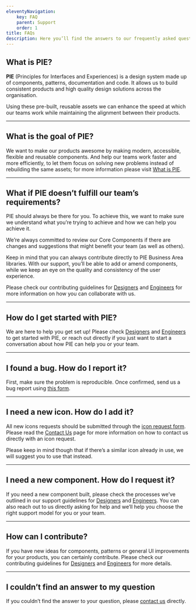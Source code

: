 ```yaml
---
eleventyNavigation:
    key: FAQ
    parent: Support
    order: 1
title: FAQs
description: Here you’ll find the answers to our frequently asked questions, but  feel free to reach out to us if you need additional help.
---
```


## What is PIE?

**PIE** (Principles for Interfaces and Experiences) is a design system made up of components, patterns, documentation and code. It allows us to build consistent products and high quality design solutions across the organisation.

Using these pre-built, reusable assets we can enhance the speed at which our teams work while maintaining the alignment between their products.

---

## What is the goal of PIE?

We want to make our products awesome by making modern, accessible, flexible and reusable components. And help our teams work faster and more efficiently, to let them focus on solving new problems instead of rebuilding the same assets; for more information please visit [What is PIE]().

---

## What if PIE doesn’t fulfill our team’s requirements?

PIE should always be there for you. To achieve this, we want to make sure we understand what you’re trying to achieve and how we can help you achieve it.

We’re always committed to review our Core Components if there are changes and suggestions that might benefit your team (as well as others).

Keep in mind that you can always contribute directly to PIE Business Area libraries. With our support, you’ll be able to add or amend components, while we keep an eye on the quality and consistency of the user experience.

Please check our contributing guidelines for [Designers]() and [Engineers]() for more information on how you can collaborate with us.

---

## How do I get started with PIE?

We are here to help you get set up! Please check [Designers]() and [Engineers]() to get started with PIE, or reach out directly if you just want to start a conversation about how PIE can help you or your team.

---

## I found a bug. How do I report it?

First, make sure the problem is reproducible. Once confirmed, send us a bug report using [this form]().

---

## I need a new icon. How do I add it?

All new icons requests should be submitted through the [icon request form](https://docs.google.com/forms/d/16x_tEnAZS75vamcGQpOwipjCfz6Nczg2TfI0a_Ixh9U/viewform?pli=1&pli=1&edit_requested=true). Please read the [Contact Us]() page for more information on how to contact us directly with an icon request.

Please keep in mind though that if there’s a similar icon already in use, we will suggest you to use that instead.

---

## I need a new component. How do I request it?

If you need a new component built, please check the processes we’ve outlined in our support guidelines for [Designers]() and [Engineers](). You can also reach out to us directly asking for help and we’ll help you choose the right support model for you or your team.

---

## How can I contribute?

If you have new ideas for components, patterns or general UI improvements for your products, you can certainly contribute. Please check our contributing guidelines for [Designers]() and [Engineers]() for more details.

---

## I couldn’t find an answer to my question
If you couldn’t find the answer to your question, please [contact us]() directly.
